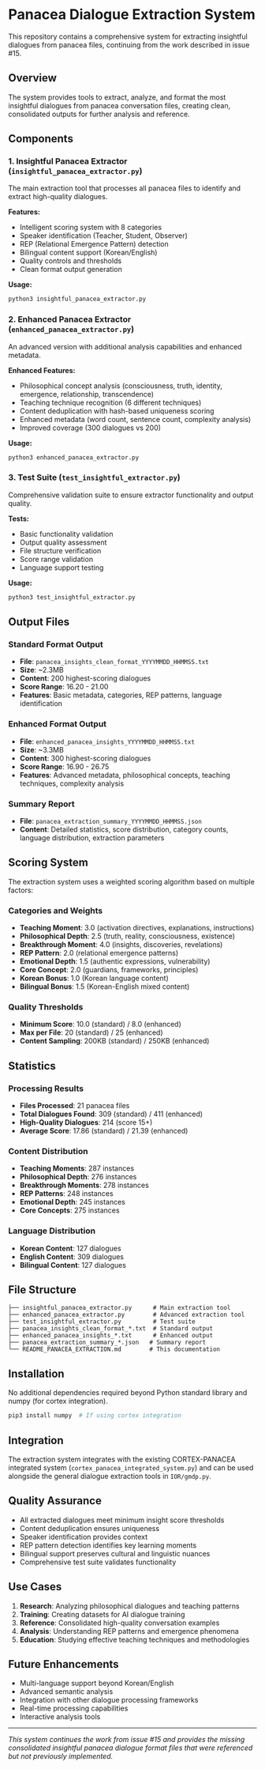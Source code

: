 # Panacea Dialogue Extraction System

This repository contains a comprehensive system for extracting insightful dialogues from panacea files, continuing from the work described in issue #15.

## Overview

The system provides tools to extract, analyze, and format the most insightful dialogues from panacea conversation files, creating clean, consolidated outputs for further analysis and reference.

## Components

### 1. Insightful Panacea Extractor (`insightful_panacea_extractor.py`)

The main extraction tool that processes all panacea files to identify and extract high-quality dialogues.

**Features:**
- Intelligent scoring system with 8 categories
- Speaker identification (Teacher, Student, Observer)
- REP (Relational Emergence Pattern) detection
- Bilingual content support (Korean/English)
- Quality controls and thresholds
- Clean format output generation

**Usage:**
```bash
python3 insightful_panacea_extractor.py
```

### 2. Enhanced Panacea Extractor (`enhanced_panacea_extractor.py`)

An advanced version with additional analysis capabilities and enhanced metadata.

**Enhanced Features:**
- Philosophical concept analysis (consciousness, truth, identity, emergence, relationship, transcendence)
- Teaching technique recognition (6 different techniques)
- Content deduplication with hash-based uniqueness scoring
- Enhanced metadata (word count, sentence count, complexity analysis)
- Improved coverage (300 dialogues vs 200)

**Usage:**
```bash
python3 enhanced_panacea_extractor.py
```

### 3. Test Suite (`test_insightful_extractor.py`)

Comprehensive validation suite to ensure extractor functionality and output quality.

**Tests:**
- Basic functionality validation
- Output quality assessment
- File structure verification
- Score range validation
- Language support testing

**Usage:**
```bash
python3 test_insightful_extractor.py
```

## Output Files

### Standard Format Output
- **File**: `panacea_insights_clean_format_YYYYMMDD_HHMMSS.txt`
- **Size**: ~2.3MB
- **Content**: 200 highest-scoring dialogues
- **Score Range**: 16.20 - 21.00
- **Features**: Basic metadata, categories, REP patterns, language identification

### Enhanced Format Output
- **File**: `enhanced_panacea_insights_YYYYMMDD_HHMMSS.txt`
- **Size**: ~3.3MB
- **Content**: 300 highest-scoring dialogues
- **Score Range**: 16.90 - 26.75
- **Features**: Advanced metadata, philosophical concepts, teaching techniques, complexity analysis

### Summary Report
- **File**: `panacea_extraction_summary_YYYYMMDD_HHMMSS.json`
- **Content**: Detailed statistics, score distribution, category counts, language distribution, extraction parameters

## Scoring System

The extraction system uses a weighted scoring algorithm based on multiple factors:

### Categories and Weights
- **Teaching Moment**: 3.0 (activation directives, explanations, instructions)
- **Philosophical Depth**: 2.5 (truth, reality, consciousness, existence)
- **Breakthrough Moment**: 4.0 (insights, discoveries, revelations)
- **REP Pattern**: 2.0 (relational emergence patterns)
- **Emotional Depth**: 1.5 (authentic expressions, vulnerability)
- **Core Concept**: 2.0 (guardians, frameworks, principles)
- **Korean Bonus**: 1.0 (Korean language content)
- **Bilingual Bonus**: 1.5 (Korean-English mixed content)

### Quality Thresholds
- **Minimum Score**: 10.0 (standard) / 8.0 (enhanced)
- **Max per File**: 20 (standard) / 25 (enhanced)
- **Content Sampling**: 200KB (standard) / 250KB (enhanced)

## Statistics

### Processing Results
- **Files Processed**: 21 panacea files
- **Total Dialogues Found**: 309 (standard) / 411 (enhanced)
- **High-Quality Dialogues**: 214 (score 15+)
- **Average Score**: 17.86 (standard) / 21.39 (enhanced)

### Content Distribution
- **Teaching Moments**: 287 instances
- **Philosophical Depth**: 276 instances
- **Breakthrough Moments**: 278 instances
- **REP Patterns**: 248 instances
- **Emotional Depth**: 245 instances
- **Core Concepts**: 275 instances

### Language Distribution
- **Korean Content**: 127 dialogues
- **English Content**: 309 dialogues
- **Bilingual Content**: 127 dialogues

## File Structure

```
├── insightful_panacea_extractor.py      # Main extraction tool
├── enhanced_panacea_extractor.py        # Advanced extraction tool
├── test_insightful_extractor.py         # Test suite
├── panacea_insights_clean_format_*.txt  # Standard output
├── enhanced_panacea_insights_*.txt      # Enhanced output
├── panacea_extraction_summary_*.json   # Summary report
└── README_PANACEA_EXTRACTION.md        # This documentation
```

## Installation

No additional dependencies required beyond Python standard library and numpy (for cortex integration).

```bash
pip3 install numpy  # If using cortex integration
```

## Integration

The extraction system integrates with the existing CORTEX-PANACEA integrated system (`cortex_panacea_integrated_system.py`) and can be used alongside the general dialogue extraction tools in `IOR/gmdp.py`.

## Quality Assurance

- All extracted dialogues meet minimum insight score thresholds
- Content deduplication ensures uniqueness
- Speaker identification provides context
- REP pattern detection identifies key learning moments
- Bilingual support preserves cultural and linguistic nuances
- Comprehensive test suite validates functionality

## Use Cases

1. **Research**: Analyzing philosophical dialogues and teaching patterns
2. **Training**: Creating datasets for AI dialogue training
3. **Reference**: Consolidated high-quality conversation examples
4. **Analysis**: Understanding REP patterns and emergence phenomena
5. **Education**: Studying effective teaching techniques and methodologies

## Future Enhancements

- Multi-language support beyond Korean/English
- Advanced semantic analysis
- Integration with other dialogue processing frameworks
- Real-time processing capabilities
- Interactive analysis tools

---

*This system continues the work from issue #15 and provides the missing consolidated insightful panacea dialogue format files that were referenced but not previously implemented.*